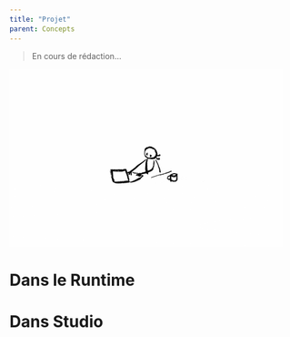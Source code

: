 ```yaml
---
title: "Projet"
parent: Concepts
---
```


> En cours de rédaction...

![SynApps](../assets/under-progress.gif)


# Dans le Runtime

# Dans Studio
